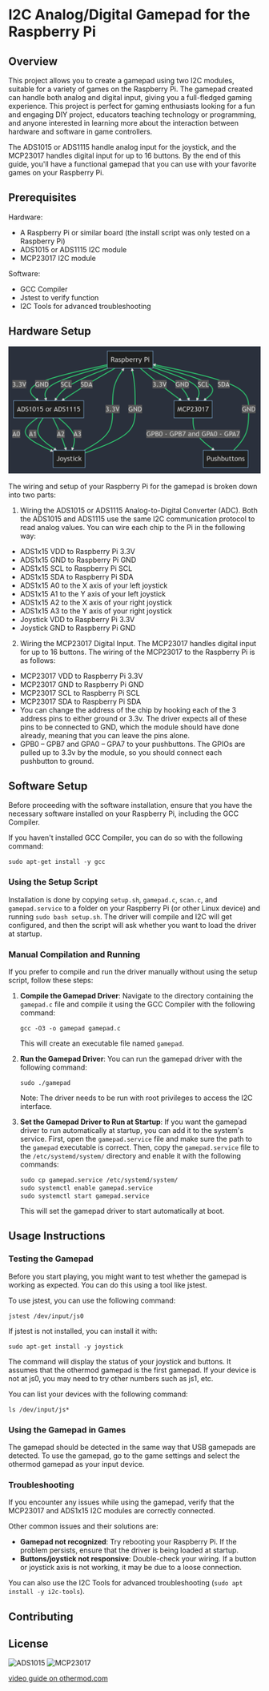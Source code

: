 # I2C Analog/Digital Gamepad for the Raspberry Pi

## Overview

This project allows you to create a gamepad using two I2C modules, suitable for a variety of games on the Raspberry Pi. The gamepad created can handle both analog and digital input, giving you a full-fledged gaming experience. This project is perfect for gaming enthusiasts looking for a fun and engaging DIY project, educators teaching technology or programming, and anyone interested in learning more about the interaction between hardware and software in game controllers.

The ADS1015 or ADS1115 handle analog input for the joystick, and the MCP23017 handles digital input for up to 16 buttons. By the end of this guide, you'll have a functional gamepad that you can use with your favorite games on your Raspberry Pi.

## Prerequisites
Hardware:
- A Raspberry Pi or similar board (the install script was only tested on a Raspberry Pi)
- ADS1015 or ADS1115 I2C module
- MCP23017 I2C module

Software:
- GCC Compiler
- Jstest to verify function
- I2C Tools for advanced troubleshooting

## Hardware Setup

![diagram](/images/diagram.png)

The wiring and setup of your Raspberry Pi for the gamepad is broken down into two parts:

1. Wiring the ADS1015 or ADS1115 Analog-to-Digital Converter (ADC). Both the ADS1015 and ADS1115 use the same I2C communication protocol to read analog values. You can wire each chip to the Pi in the following way:

- ADS1x15 VDD to Raspberry Pi 3.3V
- ADS1x15 GND to Raspberry Pi GND
- ADS1x15 SCL to Raspberry Pi SCL
- ADS1x15 SDA to Raspberry Pi SDA​
- ADS1x15 A0 to the X axis of your left joystick
- ADS1x15 A1 to the Y axis of your left joystick
- ADS1x15 A2 to the X axis of your right joystick
- ADS1x15 A3 to the Y axis of your right joystick
- Joystick VDD to Raspberry Pi 3.3V
- Joystick GND to Raspberry Pi GND

2. Wiring the MCP23017 Digital Input. The MCP23017 handles digital input for up to 16 buttons. The wiring of the MCP23017 to the Raspberry Pi is as follows:

- MCP23017 VDD to Raspberry Pi 3.3V
- MCP23017 GND to Raspberry Pi GND
- MCP23017 SCL to Raspberry Pi SCL
- MCP23017 SDA to Raspberry Pi SDA​
- You can change the address of the chip by hooking each of the 3 address pins to either ground or 3.3v. The driver expects all of these pins to be connected to GND, which the module should have done already, meaning that you can leave the pins alone.
- GPB0 – GPB7 and GPA0 – GPA7 to your pushbuttons. The GPIOs are pulled up to 3.3v by the module, so you should connect each pushbutton to ground.

## Software Setup

Before proceeding with the software installation, ensure that you have the necessary software installed on your Raspberry Pi, including the GCC Compiler.

If you haven't installed GCC Compiler, you can do so with the following command:

```
sudo apt-get install -y gcc
```

### Using the Setup Script

Installation is done by copying `setup.sh`, `gamepad.c`, `scan.c`, and `gamepad.service` to a folder on your Raspberry Pi (or other Linux device) and running `sudo bash setup.sh`. The driver will compile and I2C will get configured, and then the script will ask whether you want to load the driver at startup.

### Manual Compilation and Running

If you prefer to compile and run the driver manually without using the setup script, follow these steps:

1. **Compile the Gamepad Driver**: Navigate to the directory containing the `gamepad.c` file and compile it using the GCC Compiler with the following command:

    ```
    gcc -O3 -o gamepad gamepad.c
    ```

    This will create an executable file named `gamepad`.

2. **Run the Gamepad Driver**: You can run the gamepad driver with the following command:

    ```
    sudo ./gamepad
    ```

    Note: The driver needs to be run with root privileges to access the I2C interface.

3. **Set the Gamepad Driver to Run at Startup**: If you want the gamepad driver to run automatically at startup, you can add it to the system's service. First, open the `gamepad.service` file and make sure the path to the `gamepad` executable is correct. Then, copy the `gamepad.service` file to the `/etc/systemd/system/` directory and enable it with the following commands:

    ```
    sudo cp gamepad.service /etc/systemd/system/
    sudo systemctl enable gamepad.service
    sudo systemctl start gamepad.service
    ```

    This will set the gamepad driver to start automatically at boot.

## Usage Instructions

### Testing the Gamepad

Before you start playing, you might want to test whether the gamepad is working as expected. You can do this using a tool like jstest.

To use jstest, you can use the following command:
```
jstest /dev/input/js0
```

If jstest is not installed, you can install it with:
```
sudo apt-get install -y joystick
```

The command will display the status of your joystick and buttons. It assumes that the othermod gamepad is the first gamepad. If your device is not at js0, you may need to try other numbers such as js1, etc.

You can list your devices with the following command:
```
ls /dev/input/js*
```

### Using the Gamepad in Games

The gamepad should be detected in the same way that USB gamepads are detected. To use the gamepad, go to the game settings and select the othermod gamepad as your input device.

### Troubleshooting

If you encounter any issues while using the gamepad, verify that the MCP23017 and ADS1x15 I2C modules are correctly connected.

Other common issues and their solutions are:

- **Gamepad not recognized**: Try rebooting your Raspberry Pi. If the problem persists, ensure that the driver is being loaded at startup.
- **Buttons/joystick not responsive**: Double-check your wiring. If a button or joystick axis is not working, it may be due to a loose connection.

You can also use the I2C Tools for advanced troubleshooting (`sudo apt install -y i2c-tools`).

## Contributing

## License


![ADS1015](/images/ads1015.jpg) ![MCP23017](/images/mcp23017.jpg)

[video guide on othermod.com](https://othermod.com/analog-joystick-on-retropie/)
